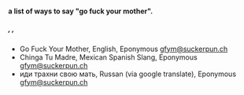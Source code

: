 #### a list of ways to say "go fuck your mother".
##### <phrase>, <language notes>, <contributor notes>
- Go Fuck Your Mother, English, Eponymous gfym@suckerpun.ch
- Chinga Tu Madre, Mexican Spanish Slang, Eponymous gfym@suckerpun.ch
- иди трахни свою мать, Russan (via google translate), Eponymous gfym@suckerpun.ch
